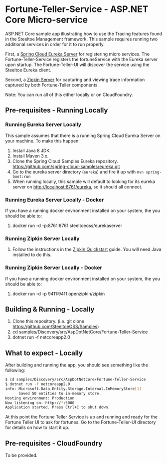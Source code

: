 # Fortune-Teller-Service - ASP.NET Core Micro-service

ASP.NET Core sample app illustrating how to use the Tracing features found in the Steeltoe Management framework. This sample requires running two additional services in order for it to run properly.

First, a [Spring Cloud Eureka Server](http://cloud.spring.io/spring-cloud-static/Edgware.SR3/multi/multi_spring-cloud-eureka-server.html) for registering micro services. The Fortune-Teller-Service registers the fortuneService with the Eureka server upon startup.  The Fortune-Teller-UI will discover the service using the Steeltoe Eureka client.

Second, a [Zipkin Server](https://zipkin.io/pages/quickstart) for capturing and viewing trace information captured by both Fortune-Teller components.

Note: You can run all of this either locally or on CloudFoundry.

## Pre-requisites - Running Locally

### Running Eureka Server Locally

This sample assumes that there is a running Spring Cloud Eureka Server on your machine. To make this happen:

1. Install Java 8 JDK.
1. Install Maven 3.x.
1. Clone the Spring Cloud Samples Eureka repository. <https://github.com/spring-cloud-samples/eureka.git>
1. Go to the eureka server directory (`eureka`) and fire it up with `mvn spring-boot:run`
1. When running locally, this sample will default to looking for its eureka server on <http://localhost:8761/eureka>, so it should all connect.

### Running Eureka Server Locally - Docker

If you have a running docker environment installed on your system, the you should be able to:

1. docker run -d -p:8761:8761 steeltoeoss/eurekaserver

### Running Zipkin Server Locally

1. Follow the instructions in the [Zipkin Quickstart](https://zipkin.io/pages/quickstart) guide. You will need Java installed to do this.

### Running Zipkin Server Locally - Docker

If you have a running docker environment installed on your system, the you should be able to:

1. docker run -d -p 9411:9411 openzipkin/zipkin

## Building & Running - Locally

1. Clone this repository. (i.e. git clone <https://github.com/SteeltoeOSS/Samples>)
1. cd samples/Discovery/src/AspDotNetCore/Fortune-Teller-Service
1. dotnet run -f netcoreapp2.0

## What to expect - Locally

After building and running the app, you should see something like the following:

```bash
$ cd samples/Discovery/src/AspDotNetCore/Fortune-Teller-Service
$ dotnet run -f netcoreapp2.0
info: Microsoft.Data.Entity.Storage.Internal.InMemoryStore[1]
      Saved 50 entities to in-memory store.
Hosting environment: Production
Now listening on: http://*:5000
Application started. Press Ctrl+C to shut down.
```

At this point the Fortune Teller Service is up and running and ready for the Fortune Teller UI to ask for fortunes.  Go to the Fortune-Teller-UI directory for details on how to start it up.

## Pre-requisites - CloudFoundry

To be provided.
